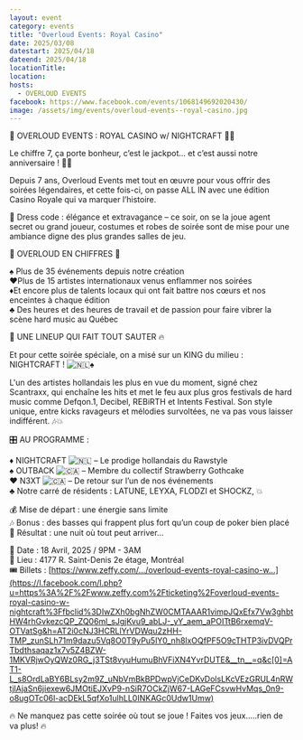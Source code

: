 ```yaml
---
layout: event
category: events
title: "Overloud Events: Royal Casino"
date: 2025/03/08
datestart: 2025/04/18
dateend: 2025/04/18
locationTitle:
location:
hosts:
  - OVERLOUD EVENTS
facebook: https://www.facebook.com/events/1068149692020430/
image: /assets/img/events/overloud-events--royal-casino.jpg
---
```


🎰 OVERLOUD EVENTS : ROYAL CASINO w/ NIGHTCRAFT 🎲✨

Le chiffre 7, ça porte bonheur, c’est le jackpot… et c’est aussi notre anniversaire ! 🎂🔥

Depuis 7 ans, Overloud Events met tout en œuvre pour vous offrir des soirées légendaires, et cette fois-ci, on passe ALL IN avec une édition Casino Royale qui va marquer l’histoire.

💎 Dress code : élégance et extravagance – ce soir, on se la joue agent secret ou grand joueur, costumes et robes de soirée sont de mise pour une ambiance digne des plus grandes salles de jeu.

🎰 OVERLOUD EN CHIFFRES 🎰

♠️ Plus de 35 événements depuis notre création  
♥️Plus de 15 artistes internationaux venus enflammer nos soirées  
♦️Et encore plus de talents locaux qui ont fait battre nos cœurs et nos enceintes à chaque édition  
♣️ Des heures et des heures de travail et de passion pour faire vibrer la scène hard music au Québec

🔮 UNE LINEUP QUI FAIT TOUT SAUTER 🔥

Et pour cette soirée spéciale, on a misé sur un KING du milieu : NIGHTCRAFT ! ![🇳🇱](https://static.xx.fbcdn.net/images/emoji.php/v9/tbd/2/16/1f1f3_1f1f1.png)♠️

L'un des artistes hollandais les plus en vue du moment, signé chez Scantraxx, qui enchaîne les hits et met le feu aux plus gros festivals de hard music comme Defqon.1, Decibel, REBiRTH et Intents Festival. Son style unique, entre kicks ravageurs et mélodies survoltées, ne va pas vous laisser indifférent. 🎶💥

🎛️ AU PROGRAMME :

♦️ NIGHTCRAFT ![🇳🇱](https://static.xx.fbcdn.net/images/emoji.php/v9/tbd/2/16/1f1f3_1f1f1.png) – Le prodige hollandais du Rawstyle  
♠️ OUTBACK ![🇨🇦](https://static.xx.fbcdn.net/images/emoji.php/v9/t9/2/16/1f1e8_1f1e6.png) – Membre du collectif Strawberry Gothcake  
♥️ N3XT ![🇨🇦](https://static.xx.fbcdn.net/images/emoji.php/v9/t9/2/16/1f1e8_1f1e6.png) – De retour sur l’un de nos événements  
♣️ Notre carré de résidents : LATUNE, LEYXA, FLODZI et SHOCKZ, 💥

💰 Mise de départ : une énergie sans limite  
🎶 Bonus : des basses qui frappent plus fort qu’un coup de poker bien placé  
🎲 Résultat : une nuit où tout peut arriver…

📅 Date : 18 Avril, 2025 / 9PM - 3AM  
📍 Lieu : 4177 R. Saint-Denis 2e étage, Montréal  
🎟️ Billets : [https://www.zeffy.com/.../overloud-events-royal-casino-w...](https://l.facebook.com/l.php?u=https%3A%2F%2Fwww.zeffy.com%2Fticketing%2Foverloud-events-royal-casino-w-nightcraft%3Ffbclid%3DIwZXh0bgNhZW0CMTAAAR1vimpJQxEfx7Vw3ghbtHW4rhGvkezcQP_ZQ06ml_sJgjKvu9_abLJ-_yY_aem_aPOITtB6rxemqV-OTVatSg&h=AT2i0cNJ3HCRLlYrVDWqu2zHH-TMP_zunSLh71m9dazu5Vq8O0T9yPu5lY0_nh8lxOQfPF5O9cTHTP3ivDVQPrTbdthsaqaz1x7v5Z4BZW-1MKVRjwOyQWz0RG_j3TSt8vyuHumuBhVFiXN4YvrDUTE&__tn__=q&c[0]=AT1-L_s8OrdLaBY6BLsy2m9Z_uNbVmBkBPDwpVjCeDKvDolsLKcVEzGRUL4nRWtjlAjaSn6jiexew6JMOtiEJXvP9-nSiR7OCkZjW67-LAGeFCsvwHvMqs_0n9-o8ugOTc06l-acDEkL5qfXo1ulhLL0INKAGc0Udw1Umw)

🔥 Ne manquez pas cette soirée où tout se joue ! Faites vos jeux…..rien de va plus! 🔥
